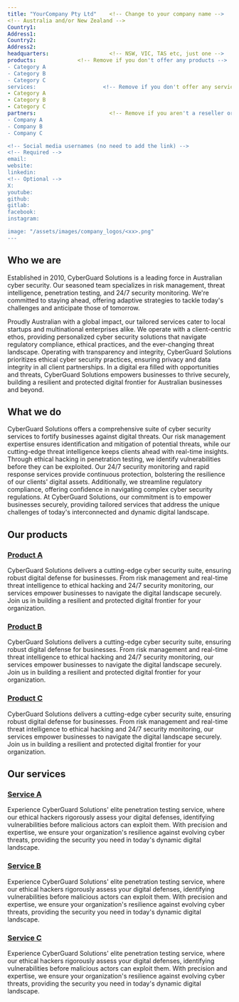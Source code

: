 ```yaml
---
title: "YourCompany Pty Ltd"    <!-- Change to your company name -->
<!-- Australia and/or New Zealand -->
Country1: 
Address1:
Country2:
Address2:
headquarters:                   <!-- NSW, VIC, TAS etc, just one -->
products:             <!-- Remove if you don't offer any products -->
- Category A
- Category B
- Category C
services:                     <!-- Remove if you don't offer any services -->
- Category A
- Category B
- Category C
partners:                       <!-- Remove if you aren't a reseller or partner -->
- Company A
- Company B
- Company C

<!-- Social media usernames (no need to add the link) -->
<!-- Required -->
email: 
website: 
linkedin: 
<!-- Optional -->
X: 
youtube: 
github:
gitlab:
facebook: 
instagram: 

image: "/assets/images/company_logos/<xx>.png"
---
```


<!-- Examples in this template were generated by ChatGPT and do not represent any real company -->

## Who we are                     
<!-- Short Bio Describing Your Business (max. 150 words) -->
Established in 2010, CyberGuard Solutions is a leading force in Australian cyber security. Our seasoned team specializes in risk management, threat intelligence, penetration testing, and 24/7 security monitoring. We're committed to staying ahead, offering adaptive strategies to tackle today's challenges and anticipate those of tomorrow.

Proudly Australian with a global impact, our tailored services cater to local startups and multinational enterprises alike. We operate with a client-centric ethos, providing personalized cyber security solutions that navigate regulatory compliance, ethical practices, and the ever-changing threat landscape. Operating with transparency and integrity, CyberGuard Solutions prioritizes ethical cyber security practices, ensuring privacy and data integrity in all client partnerships. In a digital era filled with opportunities and threats, CyberGuard Solutions empowers businesses to thrive securely, building a resilient and protected digital frontier for Australian businesses and beyond.

## What we do
<!-- Short Description of Your Business Solutions Offered (max. 200 words) -->
CyberGuard Solutions offers a comprehensive suite of cyber security services to fortify businesses against digital threats. Our risk management expertise ensures identification and mitigation of potential threats, while our cutting-edge threat intelligence keeps clients ahead with real-time insights. Through ethical hacking in penetration testing, we identify vulnerabilities before they can be exploited. Our 24/7 security monitoring and rapid response services provide continuous protection, bolstering the resilience of our clients' digital assets. Additionally, we streamline regulatory compliance, offering confidence in navigating complex cyber security regulations. At CyberGuard Solutions, our commitment is to empower businesses securely, providing tailored services that address the unique challenges of today's interconnected and dynamic digital landscape.

## Our products
<!-- Product descriptions, max 50 words each -->
### [Product A](https://link)

CyberGuard Solutions delivers a cutting-edge cyber security suite, ensuring robust digital defense for businesses. From risk management and real-time threat intelligence to ethical hacking and 24/7 security monitoring, our services empower businesses to navigate the digital landscape securely. Join us in building a resilient and protected digital frontier for your organization.

### [Product B](https://link)

CyberGuard Solutions delivers a cutting-edge cyber security suite, ensuring robust digital defense for businesses. From risk management and real-time threat intelligence to ethical hacking and 24/7 security monitoring, our services empower businesses to navigate the digital landscape securely. Join us in building a resilient and protected digital frontier for your organization.

### [Product C](https://link)

CyberGuard Solutions delivers a cutting-edge cyber security suite, ensuring robust digital defense for businesses. From risk management and real-time threat intelligence to ethical hacking and 24/7 security monitoring, our services empower businesses to navigate the digital landscape securely. Join us in building a resilient and protected digital frontier for your organization.

## Our services
<!-- Services descriptions, max 50 words each -->
### [Service A](https://link)

Experience CyberGuard Solutions' elite penetration testing service, where our ethical hackers rigorously assess your digital defenses, identifying vulnerabilities before malicious actors can exploit them. With precision and expertise, we ensure your organization's resilience against evolving cyber threats, providing the security you need in today's dynamic digital landscape.

### [Service B](https://link)

Experience CyberGuard Solutions' elite penetration testing service, where our ethical hackers rigorously assess your digital defenses, identifying vulnerabilities before malicious actors can exploit them. With precision and expertise, we ensure your organization's resilience against evolving cyber threats, providing the security you need in today's dynamic digital landscape.

### [Service C](https://link)

Experience CyberGuard Solutions' elite penetration testing service, where our ethical hackers rigorously assess your digital defenses, identifying vulnerabilities before malicious actors can exploit them. With precision and expertise, we ensure your organization's resilience against evolving cyber threats, providing the security you need in today's dynamic digital landscape.
